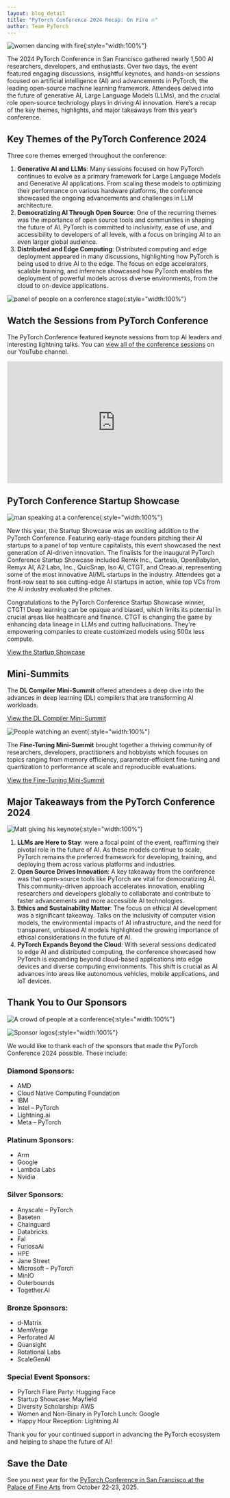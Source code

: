 ```yaml
---
layout: blog_detail
title: "PyTorch Conference 2024 Recap: On Fire 🔥"
author: Team PyTorch
---
```


![women dancing with fire](/assets/images/pytorch-conference-2024-recap/54018197476_9fce5b234d_k.jpg){:style="width:100%"}


The 2024 PyTorch Conference in San Francisco gathered nearly 1,500 AI researchers, developers, and enthusiasts. Over two days, the event featured engaging discussions, insightful keynotes, and hands-on sessions focused on artificial intelligence (AI) and advancements in PyTorch, the leading open-source machine learning framework. Attendees delved into the future of generative AI, Large Language Models (LLMs), and the crucial role open-source technology plays in driving AI innovation. Here’s a recap of the key themes, highlights, and major takeaways from this year’s conference.


 

## Key Themes of the PyTorch Conference 2024

Three core themes emerged throughout the conference:



1. **Generative AI and LLMs**: Many sessions focused on how PyTorch continues to evolve as a primary framework for Large Language Models and Generative AI applications. From scaling these models to optimizing their performance on various hardware platforms, the conference showcased the ongoing advancements and challenges in LLM architecture.
2. **Democratizing AI Through Open Source**: One of the recurring themes was the importance of open source tools and communities in shaping the future of AI. PyTorch is committed to inclusivity, ease of use, and accessibility to developers of all levels, with a focus on bringing AI to an even larger global audience.
3. **Distributed and Edge Computing**: Distributed computing and edge deployment appeared in many discussions, highlighting how PyTorch is being used to drive AI to the edge. The focus on edge accelerators, scalable training, and inference showcased how PyTorch enables the deployment of powerful models across diverse environments, from the cloud to on-device applications.

![panel of people on a conference stage](/assets/images/pytorch-conference-2024-recap/54017358432_8d9b53a2c8_k.jpg){:style="width:100%"}


 

## Watch the Sessions from PyTorch Conference

The PyTorch Conference featured keynote sessions from top AI leaders and interesting lightning talks. You can <a href="https://youtube.com/playlist?list=PL_lsbAsL_o2B_znuvm-pDtV_cRhpqZb8l&feature=shared">view all of the conference sessions</a> on our YouTube channel.


<div class="video-container">
    <iframe src="https://www.youtube.com/embed/videoseries?si=qoVqnWpWR_LQOSt6&amp;list=PL_lsbAsL_o2B_znuvm-pDtV_cRhpqZb8l" frameborder="0" allowfullscreen></iframe>
</div>
 
<style>
.video-container {
    position: relative;
    width: 100%;
    padding-bottom: 56.25%; /* This maintains a 16:9 aspect ratio */
    height: 0;
    overflow: hidden;
}

.video-container iframe {
    position: absolute;
    top: 0;
    left: 0;
    width: 100%;
    height: 100%;
}
</style>

## PyTorch Conference Startup Showcase


![man speaking at a conference](/assets/images/pytorch-conference-2024-recap/54018500933_4df67cbbd4_k.jpg){:style="width:100%"}

New this year, the Startup Showcase was an exciting addition to the PyTorch Conference. Featuring early-stage founders pitching their AI startups to a panel of top venture capitalists, this event showcased the next generation of AI-driven innovation. The finalists for the inaugural PyTorch Conference Startup Showcase included Remix Inc., Cartesia, OpenBabylon, Remyx AI, A2 Labs, Inc., QuicSnap, Iso AI, CTGT, and Creao.ai, representing some of the most innovative AI/ML startups in the industry. Attendees got a front-row seat to see cutting-edge AI startups in action, while top VCs from the AI industry evaluated the pitches.

Congratulations to the PyTorch Conference Startup Showcase winner, CTGT!  Deep learning can be opaque and biased, which limits its potential in crucial areas like healthcare and finance. CTGT is changing the game by enhancing data lineage in LLMs and cutting hallucinations. They're empowering companies to create customized models using 500x less compute. 

[View the Startup Showcase](https://youtu.be/xAePG2YVz7c?feature=shared)

  

## Mini-Summits

 

The **DL Compiler Mini-Summit** offered attendees a deep dive into the advances in deep learning (DL) compilers that are transforming AI workloads. 

[View the DL Compiler Mini-Summit](https://youtube.com/playlist?list=PL_lsbAsL_o2DyFOVyBzDS5scLfUotrG52&feature=shared)

![People watching an event](/assets/images/pytorch-conference-2024-recap/54036162068_0afdec2ca6_k.jpg){:style="width:100%"}


The **Fine-Tuning Mini-Summit** brought together a thriving community of researchers, developers, practitioners and hobbyists which focuses on topics ranging from memory efficiency, parameter-efficient fine-tuning and quantization to performance at scale and reproducible evaluations.

[View the Fine-Tuning Mini-Summit](https://youtube.com/playlist?list=PL_lsbAsL_o2D6l1brEg0DuDShep5p33nu&feature=shared )

## Major Takeaways from the PyTorch Conference 2024

![Matt giving his keynote](/assets/images/pytorch-conference-2024-recap/54018555324_daae473637_k.jpg){:style="width:100%"}



1. **LLMs are Here to Stay**: were a focal point of the event, reaffirming their pivotal role in the future of AI. As these models continue to scale, PyTorch remains the preferred framework for developing, training, and deploying them across various platforms and industries.
2. **Open Source Drives Innovation**: A key takeaway from the conference was that open-source tools like PyTorch are vital for democratizing AI. This community-driven approach accelerates innovation, enabling researchers and developers globally to collaborate and contribute to faster advancements and more accessible AI technologies.
3. **Ethics and Sustainability Matter**: The focus on ethical AI development was a significant takeaway. Talks on the inclusivity of computer vision models, the environmental impacts of AI infrastructure, and the need for transparent, unbiased AI models highlighted the growing importance of ethical considerations in the future of AI.
4. **PyTorch Expands Beyond the Cloud**: With several sessions dedicated to edge AI and distributed computing, the conference showcased how PyTorch is expanding beyond cloud-based applications into edge devices and diverse computing environments. This shift is crucial as AI advances into areas like autonomous vehicles, mobile applications, and IoT devices.

     


## Thank You to Our Sponsors

![A crowd of people at a conference](/assets/images/pytorch-conference-2024-recap/54006027240_be489d89a3_k.jpg){:style="width:100%"}



![Sponsor logos](/assets/images/pytorch-conference-2024-recap/sponsors.png){:style="width:100%"}


We would like to thank each of the sponsors that made the PyTorch Conference 2024 possible. These include:

### Diamond Sponsors:

* AMD
* Cloud Native Computing Foundation
* IBM
* Intel – PyTorch
* Lightning.ai
* Meta – PyTorch

### Platinum Sponsors:

* Arm
* Google
* Lambda Labs
* Nvidia

### Silver Sponsors:

* Anyscale – PyTorch
* Baseten
* Chainguard
* Databricks
* Fal
* FuriosaAi
* HPE
* Jane Street
* Microsoft – PyTorch
* MinIO
* Outerbounds
* Together.AI

### Bronze Sponsors:

* d-Matrix
* MemVerge
* Perforated AI
* Quansight
* Rotational Labs
* ScaleGenAI

### Special Event Sponsors:

* PyTorch Flare Party: Hugging Face
* Startup Showcase: Mayfield
* Diversity Scholarship: AWS
* Women and Non-Binary in PyTorch Lunch: Google
* Happy Hour Reception: Lightning.AI

Thank you for your continued support in advancing the PyTorch ecosystem and helping to shape the future of AI!

## Save the Date

See you next year for the <a href="https://events.linuxfoundation.org/pytorch-conference-2025/">PyTorch Conference in San Francisco at the Palace of Fine Arts</a> from October 22-23, 2025. 